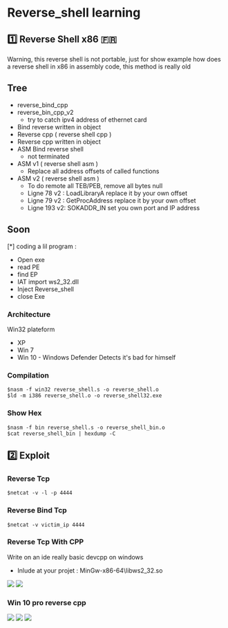 # Reverse_shell learning

## :one: Reverse Shell x86 :fr:

Warning, this reverse shell is not portable, just for show example how does a reverse shell in x86 in assembly code, this method is really old

## Tree

* reverse_bind_cpp 
* reverse_bin_cpp_v2
  - try to catch ipv4 address of ethernet card
* Bind reverse written in object
* Reverse cpp ( reverse shell cpp )
* Reverse cpp written in object
* ASM Bind reverse shell
  - not terminated
* ASM v1 ( reverse shell asm )
  - Replace all address offsets of called functions
* ASM v2 ( reverse shell asm )
  - To do remote all TEB/PEB, remove all bytes null
  - Ligne 78 v2 : LoadLibraryA replace it by your own offset
  - Ligne 79 v2 : GetProcAddress replace it by your own offset
  - Ligne 193 v2: SOKADDR_IN set you own port and IP address

## Soon

\[\*\] coding a lil program :
  * Open exe
  * read PE
  * find EP
  * IAT import ws2_32.dll
  * Inject Reverse_shell
  * close Exe
  
### Architecture

Win32 plateform

- XP 
- Win 7
- Win 10 - Windows Defender Detects it's bad for himself

### Compilation 

```
$nasm -f win32 reverse_shell.s -o reverse_shell.o
$ld -m i386 reverse_shell.o -o reverse_shell32.exe
```
### Show Hex

```
$nasm -f bin reverse_shell.s -o reverse_shell_bin.o
$cat reverse_shell_bin | hexdump -C
```
## :two: Exploit

### Reverse Tcp

```
$netcat -v -l -p 4444
```

### Reverse Bind Tcp

```
$netcat -v victim_ip 4444
```

### Reverse Tcp With CPP 

Write on an ide really basic devcpp on windows

- Inlude at your projet : MinGw-x86-64\libws2_32.so

<img src="https://zupimages.net/up/18/52/3s63.png">
<img src="https://zupimages.net/up/18/52/y6mk.png">

### Win 10 pro reverse cpp

<img src="https://zupimages.net/up/18/52/ztqp.png">
<img src="https://zupimages.net/up/18/52/dt6r.png">
<img src="https://zupimages.net/up/18/52/a96f.png">


